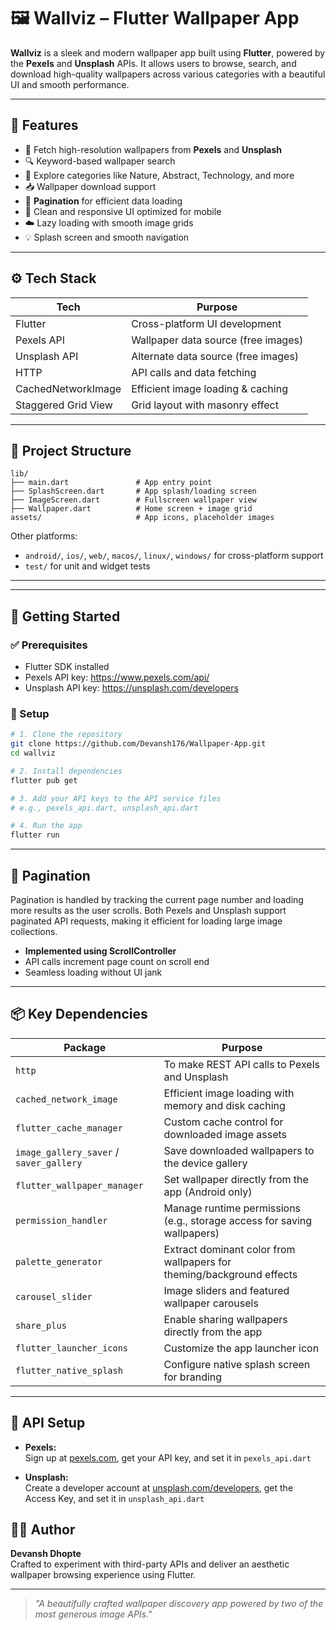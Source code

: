 # 🖼️ Wallviz – Flutter Wallpaper App

**Wallviz** is a sleek and modern wallpaper app built using **Flutter**, powered by the **Pexels** and **Unsplash** APIs. It allows users to browse, search, and download high-quality wallpapers across various categories with a beautiful UI and smooth performance.

---

## 🎯 Features

- 🌆 Fetch high-resolution wallpapers from **Pexels** and **Unsplash**
- 🔍 Keyword-based wallpaper search
- 🧱 Explore categories like Nature, Abstract, Technology, and more
- 📥 Wallpaper download support
- 📜 **Pagination** for efficient data loading
- 🎨 Clean and responsive UI optimized for mobile
- ☁️ Lazy loading with smooth image grids
- 💡 Splash screen and smooth navigation


---

## ⚙️ Tech Stack

| Tech        | Purpose                               |
|-------------|----------------------------------------|
| Flutter     | Cross-platform UI development          |
| Pexels API  | Wallpaper data source (free images)    |
| Unsplash API| Alternate data source (free images)    |
| HTTP        | API calls and data fetching            |
| CachedNetworkImage | Efficient image loading & caching |
| Staggered Grid View | Grid layout with masonry effect|

---

## 📁 Project Structure

```
lib/
├── main.dart               # App entry point
├── SplashScreen.dart       # App splash/loading screen
├── ImageScreen.dart        # Fullscreen wallpaper view
├── Wallpaper.dart          # Home screen + image grid
assets/                     # App icons, placeholder images
```

Other platforms:  
- `android/`, `ios/`, `web/`, `macos/`, `linux/`, `windows/` for cross-platform support  
- `test/` for unit and widget tests

---


---

## 🚀 Getting Started

### ✅ Prerequisites

- Flutter SDK installed
- Pexels API key: https://www.pexels.com/api/
- Unsplash API key: https://unsplash.com/developers

### 🔧 Setup

```bash
# 1. Clone the repository
git clone https://github.com/Devansh176/Wallpaper-App.git
cd wallviz

# 2. Install dependencies
flutter pub get

# 3. Add your API keys to the API service files
# e.g., pexels_api.dart, unsplash_api.dart

# 4. Run the app
flutter run
```

---

## 🔁 Pagination

Pagination is handled by tracking the current page number and loading more results as the user scrolls. Both Pexels and Unsplash support paginated API requests, making it efficient for loading large image collections.

- **Implemented using ScrollController**
- API calls increment page count on scroll end
- Seamless loading without UI jank

---

## 📦 Key Dependencies

| Package                  | Purpose                                                                 |
|--------------------------|-------------------------------------------------------------------------|
| `http`                   | To make REST API calls to Pexels and Unsplash                          |
| `cached_network_image`   | Efficient image loading with memory and disk caching                   |
| `flutter_cache_manager`  | Custom cache control for downloaded image assets                        |
| `image_gallery_saver` / `saver_gallery` | Save downloaded wallpapers to the device gallery         |
| `flutter_wallpaper_manager` | Set wallpaper directly from the app (Android only)                 |
| `permission_handler`     | Manage runtime permissions (e.g., storage access for saving wallpapers) |
| `palette_generator`      | Extract dominant color from wallpapers for theming/background effects   |
| `carousel_slider`        | Image sliders and featured wallpaper carousels                          |
| `share_plus`             | Enable sharing wallpapers directly from the app                         |
| `flutter_launcher_icons`| Customize the app launcher icon                                         |
| `flutter_native_splash` | Configure native splash screen for branding                             |


---

## 🔐 API Setup

- **Pexels:**  
  Sign up at [pexels.com](https://pexels.com), get your API key, and set it in `pexels_api.dart`

- **Unsplash:**  
  Create a developer account at [unsplash.com/developers](https://unsplash.com/developers), get the Access Key, and set it in `unsplash_api.dart`


## 👨‍💻 Author

**Devansh Dhopte**  
Crafted to experiment with third-party APIs and deliver an aesthetic wallpaper browsing experience using Flutter.

---

> _"A beautifully crafted wallpaper discovery app powered by two of the most generous image APIs."_  
